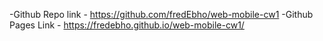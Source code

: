 -Github Repo link - https://github.com/fredEbho/web-mobile-cw1
-Github Pages Link - https://fredebho.github.io/web-mobile-cw1/
